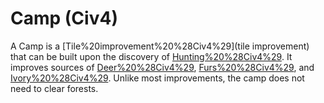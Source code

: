 # Camp (Civ4)

A Camp is a [Tile%20improvement%20%28Civ4%29](tile improvement) that can be built upon the discovery of [Hunting%20%28Civ4%29](Hunting). It improves sources of [Deer%20%28Civ4%29](Deer), [Furs%20%28Civ4%29](Furs), and [Ivory%20%28Civ4%29](Ivory). Unlike most improvements, the camp does not need to clear forests.